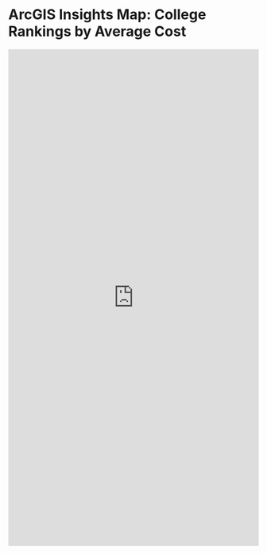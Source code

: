 # ArcGIS Insights Map: College Rankings by Average Cost

<iframe src="https://insights.arcgis.com/#/embed/52957cf8db1e436b89f1ba549e9ec27e" width="100%" height="1000" frameborder="0"></iframe>
